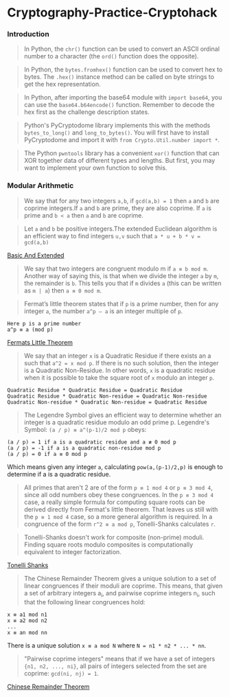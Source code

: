 # Cryptography-Practice-Cryptohack

### Introduction

> In Python, the `chr()` function can be used to convert an ASCII ordinal number to a character (the `ord()` function does the opposite).

> In Python, the `bytes.fromhex()` function can be used to convert hex to bytes. The `.hex()` instance method can be called on byte strings to get the hex representation.

> In Python, after importing the base64 module with `import base64`, you can use the `base64.b64encode()` function. Remember to decode the hex first as the challenge description states.

> Python's PyCryptodome library implements this with the methods `bytes_to_long()` and `long_to_bytes()`. You will first have to install PyCryptodome and import it with `from Crypto.Util.number import *`.

> The Python `pwntools` library has a convenient `xor()` function that can XOR together data of different types and lengths. But first, you may want to implement your own function to solve this.

### Modular Arithmetic

> We say that for any two integers `a,b`, if `gcd(a,b) = 1` then `a` and `b` are coprime integers.If `a` and `b` are prime, they are also coprime. If `a` is prime and `b < a` then `a` and `b` are coprime.

> Let `a` and `b` be positive integers.The extended Euclidean algorithm is an efficient way to find integers `u,v` such that
`a * u + b * v = gcd(a,b)`

[Basic And Extended](https://www.geeksforgeeks.org/euclidean-algorithms-basic-and-extended/)

> We say that two integers are congruent modulo m if `a ≡ b mod m`. Another way of saying this, is that when we divide the integer `a` by `m`, the remainder is `b`. This tells you that if `m` divides `a` (this can be written as `m | a`) then `a ≡ 0 mod m`.

> Fermat’s little theorem states that if `p` is a prime number, then for any integer `a`, the number `a^p – a` is an integer multiple of `p`.
```
Here p is a prime number
a^p ≡ a (mod p)
```

[Fermats Little Theorem](https://www.geeksforgeeks.org/fermats-little-theorem/)

> We say that an integer `x` is a Quadratic Residue if there exists an a such that `a^2 = x mod p`. If there is no such solution, then the integer is a Quadratic Non-Residue. In other words, `x` is a quadratic residue when it is possible to take the square root of `x` modulo an integer `p`.

```
Quadratic Residue * Quadratic Residue = Quadratic Residue
Quadratic Residue * Quadratic Non-residue = Quadratic Non-residue
Quadratic Non-residue * Quadratic Non-residue = Quadratic Residue
```

> The Legendre Symbol gives an efficient way to determine whether an integer is a quadratic residue modulo an odd prime p.
> Legendre's Symbol: `(a / p) ≡ a^(p-1)/2 mod p` obeys:
```
(a / p) = 1 if a is a quadratic residue and a ≢ 0 mod p
(a / p) = -1 if a is a quadratic non-residue mod p
(a / p) = 0 if a ≡ 0 mod p
```
Which means given any integer `a`, calculating `pow(a,(p-1)/2,p)` is enough to determine if a is a quadratic residue.

> All primes that aren't 2 are of the form `p ≡ 1 mod 4` or `p ≡ 3 mod 4`, since all odd numbers obey these congruences. In the `p ≡ 3 mod 4` case, a really simple formula for computing square roots can be derived directly from Fermat's little theorem. That leaves us still with the `p ≡ 1 mod 4` case, so a more general algorithm is required. In a congruence of the form `r^2 ≡ a mod p`, Tonelli-Shanks calculates `r`.

> Tonelli-Shanks doesn't work for composite (non-prime) moduli. Finding square roots modulo composites is computationally equivalent to integer factorization.

[Tonelli Shanks](https://www.geeksforgeeks.org/find-square-root-modulo-p-set-2-shanks-tonelli-algorithm/)

> The Chinese Remainder Theorem gives a unique solution to a set of linear congruences if their moduli are coprime. This means, that given a set of arbitrary integers a<sub>i</sub>, and pairwise coprime integers n<sub>i</sub>, such that the following linear congruences hold:
```
x ≡ a1 mod n1
x ≡ a2 mod n2
...
x ≡ an mod nn
```
There is a unique solution `x ≡ a mod N` where `N = n1 * n2 * ... * nn`.

> "Pairwise coprime integers" means that if we have a set of integers `{n1, n2, ..., ni}`, all pairs of integers selected from the set are coprime: `gcd(ni, nj) = 1`.

[Chinese Remainder Theorem](https://www.geeksforgeeks.org/chinese-remainder-theorem-set-1-introduction/)



